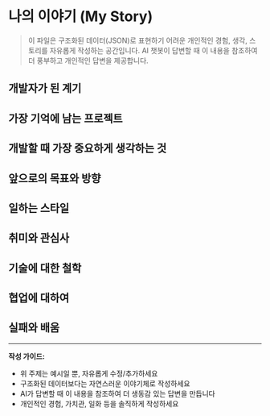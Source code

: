 # 나의 이야기 (My Story)

> 이 파일은 구조화된 데이터(JSON)로 표현하기 어려운 개인적인 경험, 생각, 스토리를 자유롭게 작성하는 공간입니다.
> AI 챗봇이 답변할 때 이 내용을 참조하여 더 풍부하고 개인적인 답변을 제공합니다.

## 개발자가 된 계기

<!-- 예시: -->
<!-- 어렸을 때부터 게임을 좋아했고, 언젠가부터 "이건 어떻게 만들었을까?"라는 궁금증이 생겼어요. -->
<!-- 그게 개발자의 길로 들어선 시작이었습니다. -->

## 가장 기억에 남는 프로젝트

<!-- 예시: -->
<!-- 네오위즈에서 SLOT MART 웹 게임을 개발할 때가 가장 기억에 남아요. -->
<!-- Three.js로 3D 그래픽을 구현하면서 웹의 가능성을 다시 느꼈습니다. -->

## 개발할 때 가장 중요하게 생각하는 것

<!-- 예시: -->
<!-- 사용자 경험(UX)을 최우선으로 생각해요. 아무리 멋진 기술이라도 사용자가 편하게 느끼지 못하면 의미가 없다고 생각합니다. -->

## 앞으로의 목표와 방향

<!-- 예시: -->
<!-- 프론트엔드와 3D 그래픽스를 결합한 인터랙티브 웹 경험을 만드는 전문가가 되고 싶어요. -->
<!-- WebGPU, WebXR 같은 최신 웹 기술에도 관심이 많습니다. -->

## 일하는 스타일

<!-- 예시: -->
<!-- 문제를 만나면 일단 직접 해보는 스타일이에요. 문서를 읽는 것도 중요하지만, -->
<!-- 손으로 코드를 쳐보면서 배우는 게 저한테는 가장 빠른 학습 방법입니다. -->

## 취미와 관심사

<!-- 예시: -->
<!-- 업무 외에는 게임을 즐기고, 새로운 웹 기술 데모를 만들어보는 걸 좋아해요. -->
<!-- 최근에는 AI와 3D를 결합한 인터랙티브 콘텐츠에 관심이 많습니다. -->

## 기술에 대한 철학

<!-- 예시: -->
<!-- 기술은 도구일 뿐이라고 생각해요. 중요한 건 어떤 문제를 해결하느냐입니다. -->
<!-- 트렌드를 따르는 것도 좋지만, 문제에 맞는 적절한 기술을 선택하는 게 더 중요하죠. -->

## 협업에 대하여

<!-- 예시: -->
<!-- 팀원들과의 소통을 중요하게 생각해요. 혼자 잘하는 것보다 함께 성장하는 게 더 의미 있다고 믿습니다. -->

## 실패와 배움

<!-- 예시: -->
<!-- 한 번은 성능 최적화를 간과해서 프로젝트 막판에 큰 어려움을 겪은 적이 있어요. -->
<!-- 그 이후로는 초기 설계 단계부터 성능을 고려하는 습관을 들였습니다. -->

---

**작성 가이드:**
- 위 주제는 예시일 뿐, 자유롭게 수정/추가하세요
- 구조화된 데이터보다는 자연스러운 이야기체로 작성하세요
- AI가 답변할 때 이 내용을 참조하여 더 생동감 있는 답변을 만듭니다
- 개인적인 경험, 가치관, 일화 등을 솔직하게 작성하세요

